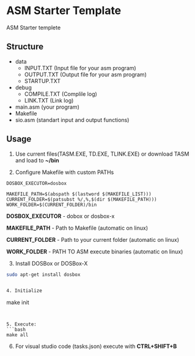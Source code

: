 # ASM Starter Template
ASM Starter templete
## Structure
- data
  - INPUT.TXT (Input file for your asm program)
  - OUTPUT.TXT (Output file for your asm program)
  - STARTUP.TXT
- debug
  - COMPILE.TXT (Complile log)
  - LINK.TXT (Link log)
- main.asm (your program)
- Makefile
- sio.asm (standart input and output functions)
## Usage
1. Use current files(TASM.EXE, TD.EXE, TLINK.EXE) or download TASM and load to **~/bin**


2. Configure Makefile with custom PATHs
```
DOSBOX_EXECUTOR=dosbox

MAKEFILE_PATH=$(abspath $(lastword $(MAKEFILE_LIST)))
CURRENT_FOLDER=$(patsubst %/,%,$(dir $(MAKEFILE_PATH)))
WORK_FOLDER=$(CURRENT_FOLDER)/bin
```
**DOSBOX_EXECUTOR** - dobox or dosbox-x

**MAKEFILE_PATH** - Path to Makefile (automatic on linux)

**CURRENT_FOLDER** - Path to your current folder (automatic on linux)

**WORK_FOLDER** - PATH TO ASM execute binaries (automatic on linux)


3. Install DOSBox or DOSBox-X
```bash
sudo apt-get install dosbox


4. Initialize
```
make init
```


5. Execute:
```bash
make all
```


6. For visual studio code (tasks.json) execute with **CTRL+SHIFT+B**
